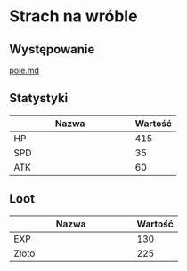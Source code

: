 # Strach na wróble

## Występowanie

[pole.md](../../lokacje/drugie-pietro/pole.md "mention")

## Statystyki

<table><thead><tr><th width="202">Nazwa</th><th>Wartość</th></tr></thead><tbody><tr><td>HP</td><td>415</td></tr><tr><td>SPD</td><td>35</td></tr><tr><td>ATK</td><td>60</td></tr></tbody></table>

## Loot

<table><thead><tr><th width="205">Nazwa</th><th>Wartość</th></tr></thead><tbody><tr><td>EXP</td><td>130</td></tr><tr><td>Złoto</td><td>225</td></tr></tbody></table>

